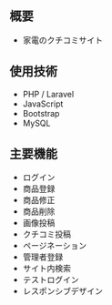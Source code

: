 ## 概要
- 家電のクチコミサイト

## 使用技術
- PHP / Laravel
- JavaScript
- Bootstrap
- MySQL

## 主要機能
- ログイン
- 商品登録
- 商品修正
- 商品削除
- 画像投稿
- クチコミ投稿
- ページネーション
- 管理者登録
- サイト内検索
- テストログイン
- レスポンシブデザイン